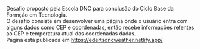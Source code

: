 Desafio proposto pela Escola DNC para conclusão do Ciclo Base da Formção em Tecnologia. <br>
O desafio consiste em desenvolver uma página onde o usuário entra com alguns dados como CEP e coordenadas, então recebe informações refentes ao CEP e temperatura atual das coordenadas dadas.<br>
Página está publicada em https://edertsdncweather.netlify.app/
